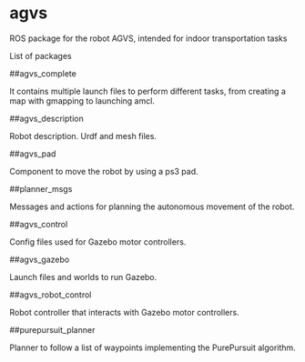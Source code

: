 agvs
====

ROS package for the robot AGVS, intended for indoor transportation tasks

List of packages

##agvs_complete

It contains multiple launch files to perform different tasks, from creating a map with gmapping to launching amcl.

##agvs_description

Robot description. Urdf and mesh files.

##agvs_pad            

Component to move the robot by using a ps3 pad.

##planner_msgs

Messages and actions for planning the autonomous movement of the robot.

##agvs_control

Config files used for Gazebo motor controllers.

##agvs_gazebo 

Launch files and worlds to run Gazebo.

##agvs_robot_control

Robot controller that interacts with Gazebo motor controllers.

##purepursuit_planner

Planner to follow a list of waypoints implementing the PurePursuit algorithm.
